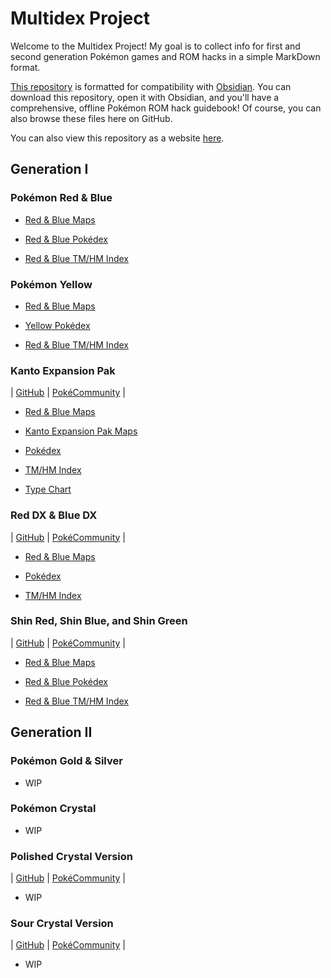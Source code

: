 # Multidex Project

Welcome to the Multidex Project! My goal is to collect info for first and second generation Pokémon games and ROM hacks in a simple MarkDown format.

[This repository](https://github.com/AWBuchanan7/multidex) is formatted for compatibility with [Obsidian](https://obsidian.md/). You can download this repository, open it with Obsidian, and you'll have a comprehensive, offline Pokémon ROM hack guidebook! Of course, you can also browse these files here on GitHub.

You can also view this repository as a website [here](https://awbuchanan7.github.io/multidex/).

## Generation I

### Pokémon Red & Blue
* [Red & Blue Maps](https://github.com/AWBuchanan7/multidex/tree/main/maps/red-and-blue)

* [Red & Blue Pokédex](red-and-blue/pokedex.md)

* [Red & Blue TM/HM Index](red-and-blue/tmindex.md)

### Pokémon Yellow
* [Red & Blue Maps](https://github.com/AWBuchanan7/multidex/tree/main/maps/red-and-blue)

* [Yellow Pokédex](yellow/pokedex.md)

* [Red & Blue TM/HM Index](yellow/tmindex.md)

### Kanto Expansion Pak
| [GitHub](https://github.com/PlagueVonKarma/kep-hack) | [PokéCommunity](https://www.pokecommunity.com/threads/kanto-expansion-pak.525646/) |
* [Red & Blue Maps](https://github.com/AWBuchanan7/multidex/tree/main/maps/red-and-blue)

* [Kanto Expansion Pak Maps](https://github.com/AWBuchanan7/multidex/tree/main/maps/kanto-expansion-pak)

* [Pokédex](kanto-expansion-pak/pokedex.md)

* [TM/HM Index](kanto-expansion-pak/tmindex.md)

* [Type Chart](kanto-expansion-pak/typechart.md)

### Red DX & Blue DX
| [GitHub](https://github.com/TheScarletSword/pokereddeluxe) | [PokéCommunity](https://www.pokecommunity.com/threads/pokemon-red-and-blue-deluxe.360339/) |
* [Red & Blue Maps](https://github.com/AWBuchanan7/multidex/tree/main/maps/red-and-blue)

* [Pokédex](red-dx-and-blue-dx/pokedex.md)

* [TM/HM Index](red-dx-and-blue-dx/tmindex.md)

### Shin Red, Shin Blue, and Shin Green
| [GitHub](https://github.com/jojobear13/shinpokered) | [PokéCommunity](https://www.pokecommunity.com/threads/shin-pokemon-red-blue-green-jp-builds-bugfix-ai-and-qol-patch.427398/) |

* [Red & Blue Maps](https://github.com/AWBuchanan7/multidex/tree/main/maps/red-and-blue)

* [Red & Blue Pokédex](red-and-blue/pokedex.md)

* [Red & Blue TM/HM Index](red-and-blue/tmindex.md)

## Generation II

### Pokémon Gold & Silver
* WIP

### Pokémon Crystal
* WIP

### Polished Crystal Version
| [GitHub](https://github.com/Rangi42/polishedcrystal) | [PokéCommunity](https://www.pokecommunity.com/threads/pok%C3%A9mon-polished-crystal-update-3-1-1.373172/) |
* WIP

### Sour Crystal Version
| [GitHub](https://github.com/SoupPotato/Sourcrystal) | [PokéCommunity](https://www.pokecommunity.com/threads/pokemon-sour-crystal-improvement-hack.434361/) |
* WIP
